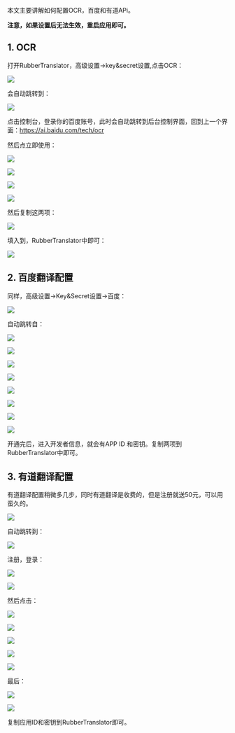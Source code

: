本文主要讲解如何配置OCR，百度和有道APi。

**注意，如果设置后无法生效，重启应用即可。**

<!--more-->

## 1. OCR

打开RubberTranslator，高级设置->key&secret设置,点击OCR：

![](https://pic.downk.cc/item/5ed84835c2a9a83be5971c54.png)

会自动跳转到：

![](https://pic.downk.cc/item/5ed84845c2a9a83be5972799.png)

点击控制台，登录你的百度账号，此时会自动跳转到后台控制界面，回到上一个界面：https://ai.baidu.com/tech/ocr

然后点立即使用：

![](https://pic.downk.cc/item/5ed84850c2a9a83be59730fa.png)

![](https://pic.downk.cc/item/5ed84858c2a9a83be59737d3.png)

![](https://pic.downk.cc/item/5ed8485fc2a9a83be597475e.png)

![](https://pic.downk.cc/item/5ed84869c2a9a83be5975b18.png)

然后复制这两项：

![](https://pic.downk.cc/item/5ed84873c2a9a83be59762e0.png)

填入到，RubberTranslator中即可：

![](https://pic.downk.cc/item/5ed84c6ac2a9a83be59b336d.jpg)

## 2. 百度翻译配置

同样，高级设置->Key&Secret设置->百度：

![](https://pic.downk.cc/item/5ed84886c2a9a83be597705b.png)

自动跳转自：

![](https://pic.downk.cc/item/5ed8488ec2a9a83be5977693.png)

![](https://pic.downk.cc/item/5ed84894c2a9a83be5977b65.png)

![](https://pic.downk.cc/item/5ed8489bc2a9a83be5978920.png)

![](https://ravenxrz-blog.oss-cn-chengdu.aliyuncs.com/img/github_img/4.png)

![](https://ravenxrz-blog.oss-cn-chengdu.aliyuncs.com/img/github_img/5.png)

![](https://ravenxrz-blog.oss-cn-chengdu.aliyuncs.com/img/github_img/6.png)

![](https://ravenxrz-blog.oss-cn-chengdu.aliyuncs.com/img/github_img/7.png)

![](https://pic.downk.cc/item/5ed848a3c2a9a83be597977e.png)

开通完后，进入开发者信息，就会有APP ID 和密钥。复制两项到RubberTranslator中即可。

## 3.  有道翻译配置

有道翻译配置稍微多几步，同时有道翻译是收费的，但是注册就送50元，可以用蛮久的。

![](https://pic.downk.cc/item/5ed848adc2a9a83be597a4c0.png)

自动跳转到：

![](https://pic.downk.cc/item/5ed848b4c2a9a83be597aae1.png)

注册，登录：

![](https://pic.downk.cc/item/5ed848bbc2a9a83be597b06b.png)

![](https://pic.downk.cc/item/5ed848c2c2a9a83be597b67b.png)

然后点击：

![](https://pic.downk.cc/item/5ed848c9c2a9a83be597bbec.png)

![](https://pic.downk.cc/item/5ed848d0c2a9a83be597c176.png)

![](https://pic.downk.cc/item/5ed848d7c2a9a83be597cf3e.png)

![](https://pic.downk.cc/item/5ed848dec2a9a83be597dbca.png)

![](https://pic.downk.cc/item/5ed848e4c2a9a83be597e3fb.png)

最后：

![](https://pic.downk.cc/item/5ed848eac2a9a83be597e8d2.png)

![](https://pic.downk.cc/item/5ed848f0c2a9a83be597edd9.png)

复制应用ID和密钥到RubberTranslator即可。